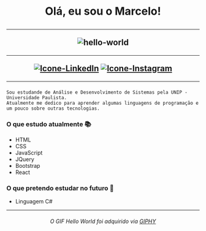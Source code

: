 <h1 align ="center"><b>
  Olá, eu sou o Marcelo!</b>
</h1>

<h2 align="center">
<hr>
  
![hello-world](https://user-images.githubusercontent.com/93165300/143136001-97be3cf1-810c-4c2d-b65a-2ff09102cb97.gif)

<hr>

[![Icone-LinkedIn](https://user-images.githubusercontent.com/93165300/145651956-36065121-9414-4b0b-bf3b-9bcf167ec41a.png)](https://www.linkedin.com/in/marcelomarques075/)
[![Icone-Instagram](https://user-images.githubusercontent.com/93165300/145652269-2c3b9f39-a049-43ea-852c-b2dca1b1a3bf.png)](https://www.instagram.com/marcelo.marques075/)
  
<hr>
  
</h2>

```
Sou estudande de Análise e Desenvolvimento de Sistemas pela UNIP - Universidade Paulista.
Atualmente me dedico para aprender algumas linguagens de programação e um pouco sobre outras tecnologias.
```

### O que estudo atualmente 📚

  - HTML
  - CSS
  - JavaScript
  - JQuery
  - Bootstrap
  - React
<!--   - Linguagem C -->

### O que pretendo estudar no futuro 📙
  
  - Linguagem C#



<!-- ### O que estou fazendo atualmente ⁉ -->

<!--  Estou tentando desenvolver um site de cadastro de pessoas diagnosticadas com Covid19, é praticamente a mesma coisa que esse projetinho <a href="https://github.com/MarceloM075/Meu-primeiro-programa-em-C"> aqui</a>. <br> -->
<!--   Se quiser conferir o andamento dele, basta clicar <a href="https://github.com/MarceloM075/Cadastro-de-Pessoas-com-Covid19---Web"> aqui</a>. -->
  
  
<hr>


<h6 align ="center">
  O GIF Hello World foi adquirido via <a target=_blank href="https://giphy.com/gifs/i4MAH84pqe2m2aVojc"> GIPHY</a>
</h6>
